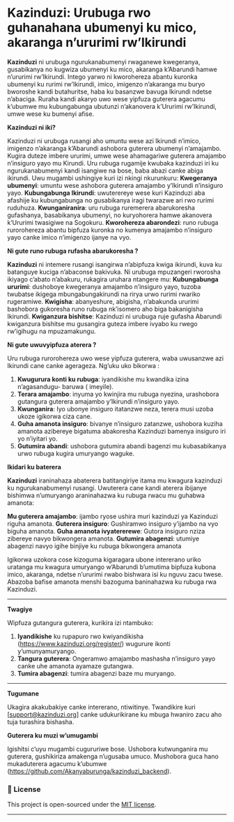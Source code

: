
# Kazinduzi: Urubuga rwo guhanahana ubumenyi ku mico, akaranga n’ururimi rw’Ikirundi

**Kazinduzi** ni urubuga ngurukanabumenyi rwaganewe kwegeranya, gusabikanya no kugwiza ubumenyi ku mico, akaranga k’Abarundi hamwe n’ururimi rw’Ikirundi. Intego yarwo ni kworohereza abantu kuronka ubumenyi ku rurimi rw’Ikirundi, imico, imigenzo n’akaranga mu buryo bworoshe kandi butahuritse, haba ku basanzwe bavuga Ikirundi ndetse n’abaciga. Ruraha kandi akaryo uwo wese yipfuza guterera agacumu k’ubumwe mu kubungabunga ubutunzi n’akanovera k’Ururimi rw’Ikirundi, umwe wese ku bumenyi afise.   

**Kazinduzi ni iki?**

Kazinduzi ni urubuga rusangi aho umuntu wese azi Ikirundi n’imico, imigenzo n’akaranga k’Abarundi ashobora guterera ubumenyi n’amajambo. Kugira duteze imbere ururimi, umwe wese ahamagariwe guterera amajambo n’insiguro yayo mu Kirundi. Uru rubuga rugamije kwubaka kazinduzi iri ku ngurukanabumenyi kandi isangiwe na bose, baba abazi canke abiga ikirundi. 
Uwu mugambi ushingiye kuri izi nkingi nkurunkuru:
**Kwegeranya ubumenyi**:  umuntu wese ashobora guterera amajambo y’Ikirundi n’insiguro yayo.
**Kubungabunga Ikirundi**:  uwuterereye wese kuri Kazinduzi aba afashije ku kubungabunga no gusabikanya iragi twarazwe ari rwo rurimi ruduhuza. 
**Kwunganiranira**: uru rubuga ruremerera abarukoresha gufashanya, basabikanya ubumenyi, no kuryohorera hamwe akanovera k’Ururimi twasigiwe na Sogokuru. 
**Kworohereza abarondezi**: runo rubuga rurorohereza abantu bipfuza kuronka no kumenya amajambo n’insiguro yayo canke imico n’imigenzo ijanye na vyo. 


**Ni gute runo rubuga rufasha abarukoresha ?** 

**Kazinduzi** ni intemere rusangi isangirwa n’abipfuza kwiga ikirundi, kuva ku batanguye kuciga n’abaconse bakivuka. Ni urubuga mpuzangeri rworosha ikiyago c’abato n’abakuru, rukagira uruhara ntangere mu: 
**Kubungabunga ururimi**:  dushoboye kwegeranya amajambo n’insiguro yayo, tuzoba twubatse ikigega mbungabungakirundi na rirya urwo rurimi rwariko rugeramiwe. 
**Kwigisha**:  abanyeshure, abigisha, n’abakunda ururimi bashobora gukoresha runo rubuga nk’isomero aho biga bakanigisha Ikirundi.
**Kwiganzura bishitse**:  Kazinduzi ni urubuga ruje gufasha Abarundi kwiganzura bishitse mu gusangira guteza imbere ivyabo ku rwego rw’igihugu na mpuzamakungu. 

**Ni gute uwuvyipfuza aterera ?**

Uru rubuga rurorohereza uwo wese yipfuza guterera, waba uwusanzwe azi Ikirundi cane canke agerageza. Ng’uku uko bikorwa : 
1.	**Kwugurura konti ku rubuga**:  iyandikishe mu kwandika izina n’agasandugu- baruwa ( imeyile).
2.	**Terara amajambo**:  inyuma yo kwinjira mu rubuga nyezina, urashobora gutangura guterera amajambo y’Ikirundi n’insiguro yayo.
3.	**Kwunganira**: Iyo ubonye insiguro itatanzwe neza, terera musi uzoba ukoze igikorwa ciza cane. 
4.	**Guha amanota insiguro**: bivanye n’insiguro zatanzwe, ushobora kuziha amanota azibereye bigatuma abakoresha Kazinduzi bamenya insiguro iri yo n’iyitari yo. 
5.	**Gutumira abandi**: ushobora gutumira abandi bagenzi mu kubasabikanya urwo rubuga kugira umuryango waguke.


**Ikidari ku baterera**

**Kazinduzi** iraninahaza abaterera batitangiriye itama mu kwagura kazinduzi ku ngurukanabumenyi rusangi. Uwuterera cane kandi aterera ibijanye bishimwa n’umuryango araninahazwa ku rubuga rwacu mu guhabwa amanota: 

**Mu guterera amajambo**: ijambo ryose ushira muri kazinduzi ya Kazinduzi riguha amanota.
**Guterera insiguro**:  Gushiramwo insiguro y’ijambo na vyo biguha amanota.
**Guha amanota ivyatererewe**: Gutora insiguro nziza zibereye navyo bikwongera amanota.
**Gutumira abagenzi**:  utumiye abagenzi navyo igihe binjiye ku rubuga bikwongera amanota

Igikorwa uzokora cose kizoguma kigaragara ubone intererano uriko uratanga mu kwagura umuryango w’Abarundi b’umutima bipfuza kubona imico, akaranga, ndetse n’ururimi rwabo bishwara isi ku nguvu zacu twese. Abazoba bafise amanota menshi bazoguma baninahazwa ku rubuga rwa Kazinduzi. 

---
**Twagiye** 

Wipfuza gutangura guterera, kurikira izi ntambuko:
1.	**Iyandikishe** ku rupapuro rwo kwiyandikisha (https://www.kazinduzi.org/register/) wugurure ikonti y’umunyamuryango.
2.	**Tangura guterera**:  Ongeramwo amajambo mashasha n’insiguro yayo canke uhe amanota ayamaze gutangwa. 
3.	**Tumira abagenzi**:  tumira abagenzi baze mu muryango.
---
**Tugumane**

Ukagira akakubakiye canke intererano, ntiwitinye. Twandikire kuri [support@kazinduzi.org] canke udukurikirane ku mbuga hwaniro zacu aho tuja turashira bishasha.

**Guterera ku muzi w’umugambi**

Igishitsi c’uyu mugambi cugururiwe bose. Ushobora kutwunganira mu guterera, gushikiriza amakenga n’ugusaba umuco. Mushobora guca hano mukaduterera agacumu k’ubumwe (https://github.com/Akanyaburunga/kazinduzi_backend).

### 📜 License

This project is open-sourced under the [MIT license](https://github.com/Akanyaburunga/kazinduzi_backend/blob/main/LICENSE).

---